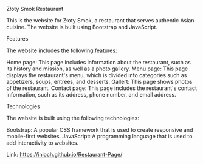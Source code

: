 Złoty Smok Restaurant

This is the website for Złoty Smok, a restaurant that serves authentic Asian cuisine. The website is built using Bootstrap and JavaScript.

Features

The website includes the following features:

Home page: This page includes information about the restaurant, such as its history and mission, as well as a photo gallery.
Menu page: This page displays the restaurant's menu, which is divided into categories such as appetizers, soups, entrees, and desserts.
Gallert: This page shows photos of the restaurant.
Contact page: This page includes the restaurant's contact information, such as its address, phone number, and email address.

Technologies

The website is built using the following technologies:

Bootstrap: A popular CSS framework that is used to create responsive and mobile-first websites.
JavaScript: A programming language that is used to add interactivity to websites.

Link: https://inioch.github.io/Restaurant-Page/
